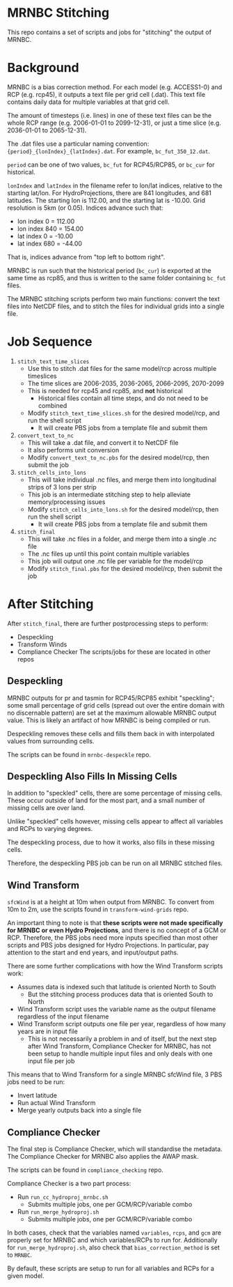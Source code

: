 # MRNBC Stitching
This repo contains a set of scripts and jobs for "stitching" the output of MRNBC.



# Background
MRNBC is a bias correction method. For each model (e.g. ACCESS1-0) and RCP (e.g. rcp45), it outputs a text file per grid cell (.dat). This text file contains daily data for multiple variables at that grid cell.

The amount of timesteps (i.e. lines) in one of these text files can be the whole RCP range (e.g. 2006-01-01 to 2099-12-31), or just a time slice (e.g. 2036-01-01 to 2065-12-31).

The .dat files use a particular naming convention: `{period}_{lonIndex}_{latIndex}.dat`.
For example, `bc_fut_350_12.dat`.

`period` can be one of two values, `bc_fut` for RCP45/RCP85, or `bc_cur` for historical.

`lonIndex` and `latIndex` in the filename refer to lon/lat indices, relative to the starting lat/lon. For HydroProjections, there are 841 longitudes, and 681 latitudes. The starting lon is 112.00, and the starting lat is -10.00. Grid resolution is 5km (or 0.05). Indices advance such that:
* lon index 0 = 112.00
* lon index 840 = 154.00
* lat index 0 = -10.00
* lat index 680 = -44.00

That is, indices advance from "top left to bottom right".

MRNBC is run such that the historical period (`bc_cur`) is exported at the same time as rcp85, and thus is written to the same folder containing `bc_fut` files.

The MRNBC stitching scripts perform two main functions: convert the text files into NetCDF files, and to stitch the files for individual grids into a single file.



# Job Sequence
1. `stitch_text_time_slices`
   * Use this to stitch .dat files for the same model/rcp across multiple timeslices
   * The time slices are 2006-2035, 2036-2065, 2066-2095, 2070-2099
   * This is needed for rcp45 and rcp85, and **not** historical
     * Historical files contain all time steps, and do not need to be combined
   * Modify `stitch_text_time_slices.sh` for the desired model/rcp, and run the shell script
     * It will create PBS jobs from a template file and submit them
2. `convert_text_to_nc`
   * This will take a .dat file, and convert it to NetCDF file
   * It also performs unit conversion
   * Modify `convert_text_to_nc.pbs` for the desired model/rcp, then submit the job
3. `stitch_cells_into_lons`
   * This will take individual .nc files, and merge them into longitudinal strips of 3 lons per strip
   * This job is an intermediate stitching step to help alleviate memory/processing issues
   * Modify `stitch_cells_into_lons.sh` for the desired model/rcp, then run the shell script
     * It will create PBS jobs from a template file and submit them
4. `stitch_final`
   * This will take .nc files in a folder, and merge them into a single .nc file
   * The .nc files up until this point contain multiple variables
   * This job will output one .nc file per variable for the model/rcp
   * Modify `stitch_final.pbs` for the desired model/rcp, then submit the job



# After Stitching
After `stitch_final`, there are further postprocessing steps to perform:
* Despeckling
* Transform Winds
* Compliance Checker
The scripts/jobs for these are located in other repos

## Despeckling
MRNBC outputs for pr and tasmin for RCP45/RCP85 exhibit "speckling"; some small percentage of grid cells (spread out over the entire domain with no discernable pattern) are set at the maximum allowable MRNBC output value. This is likely an artifact of how MRNBC is being compiled or run.

Despeckling removes these cells and fills them back in with interpolated values from surrounding cells.

The scripts can be found in `mrnbc-despeckle` repo.

## Despeckling Also Fills In Missing Cells
In addition to "speckled" cells, there are some percentage of missing cells. These occur outside of land for the most part, and a small number of missing cells are over land.

Unlike "speckled" cells however, missing cells appear to affect all variables and RCPs to varying degrees.

The despeckling process, due to how it works, also fills in these missing cells. 

Therefore, the despeckling PBS job can be run on all MRNBC stitched files.

## Wind Transform
`sfcWind` is at a height at 10m when output from MRNBC. To convert from 10m to 2m, use the scripts found in `transform-wind-grids` repo.

An important thing to note is that **these scripts were not made specifically for MRNBC or even Hydro Projections**, and there is no concept of a GCM or RCP. Therefore, the PBS jobs need more inputs specified than most other scripts and PBS jobs designed for Hydro Projections. In particular, pay attention to the start and end years, and input/output paths.

There are some further complications with how the Wind Transform scripts work:
* Assumes data is indexed such that latitude is oriented North to South
  * But the stitching process produces data that is oriented South to North
* Wind Transform script uses the variable name as the output filename regardless of the input filename
* Wind Transform script outputs one file per year, regardless of how many years are in input file
  * This is not necessarily a problem in and of itself, but the next step after Wind Transform, Compliance Checker for MRNBC, has not been setup to handle multiple input files and only deals with one input file per job

This means that to Wind Transform for a single MRNBC sfcWind file, 3 PBS jobs need to be run:
* Invert latitude
* Run actual Wind Transform
* Merge yearly outputs back into a single file

## Compliance Checker
The final step is Compliance Checker, which will standardise the metadata. The Compliance Checker for MRNBC also applies the AWAP mask.

The scripts can be found in `compliance_checking` repo.

Compliance Checker is a two part process:
* Run `run_cc_hydroproj_mrnbc.sh`
  * Submits multiple jobs, one per GCM/RCP/variable combo
* Run `run_merge_hydroproj.sh`
  * Submits multiple jobs, one per GCM/RCP/variable combo

In both cases, check that the variables named `variables`, `rcps`, and `gcm` are properly set for MRNBC and which variables/RCPs to run for. Additionally for `run_merge_hydroproj.sh`, also check that `bias_correction_method` is set to `MRNBC`.

By default, these scripts are setup to run for all variables and RCPs for a given model.